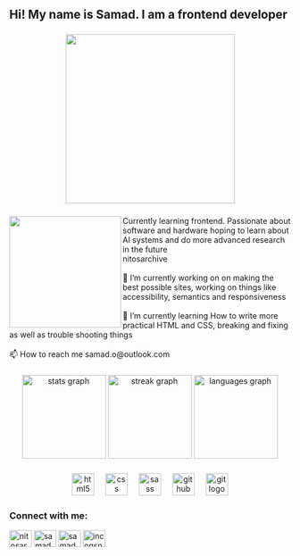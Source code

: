 <h2 align="left">Hi! My name is Samad. I am a frontend developer</h2>

###

<div align="center">
  <img height="303" src="https://i.pinimg.com/1200x/01/8e/b2/018eb2652ed630c6c45d2669fd372547.jpg"  />
</div>

###

<img align="left" height="200" src="https://s4.ezgif.com/tmp/ezgif-488b165ee1b6c5.gif"  />

###

<p align="left">Currently learning frontend. Passionate about software and hardware hoping to learn about AI systems and do more advanced research in the future<br>nitosarchive<br><br>🔭 I’m currently working on on making the best possible sites, working on things like accessibility, semantics and responsiveness<br><br>🌱 I’m currently learning How to write more practical HTML and CSS, breaking and fixing as well as trouble shooting things<br><br>📫 How to reach me samad.o@outlook.com</p>

###

<div align="center">
  <img src="https://github-readme-stats.vercel.app/api?username=incogsnito&hide_title=false&hide_rank=false&show_icons=true&include_all_commits=true&count_private=true&disable_animations=false&theme=dracula&locale=en&hide_border=false" height="150" alt="stats graph"  />
  <img src="https://streak-stats.demolab.com?user=incogsnito&locale=en&mode=daily&theme=dracula&hide_border=false&border_radius=5" height="150" alt="streak graph"  />
  <img src="https://github-readme-stats.vercel.app/api/top-langs?username=incogsnito&locale=en&hide_title=false&layout=compact&card_width=320&langs_count=5&theme=dracula&hide_border=false" height="150" alt="languages graph"  />
</div>

###

<div align="center">
  <img src="https://cdn.jsdelivr.net/gh/devicons/devicon/icons/html5/html5-original.svg" height="40" alt="html5 logo"  />
  <img width="12" />
  <img src="https://cdn.jsdelivr.net/gh/devicons/devicon/icons/css3/css3-original.svg" height="40" alt="css logo"  />
  <img width="12" />
  <img src="https://cdn.jsdelivr.net/gh/devicons/devicon/icons/sass/sass-original.svg" height="40" alt="sass logo"  />
  <img width="12" />
  <img src="https://cdn.jsdelivr.net/gh/devicons/devicon/icons/github/github-original.svg" height="40" alt="github logo"  />
  <img width="12" />
  <img src="https://cdn.jsdelivr.net/gh/devicons/devicon/icons/git/git-original.svg" height="40" alt="git logo"  />
</div>

###

<h3 align="left">Connect with me:</h3>
<p align="left">
<a href="https://twitter.com/nitosarchive" target="blank"><img align="center" src="https://raw.githubusercontent.com/rahuldkjain/github-profile-readme-generator/master/src/images/icons/Social/twitter.svg" alt="nitosarchive" height="30" width="40" /></a>
<a href="https://linkedin.com/in/samad owokoniran" target="blank"><img align="center" src="https://raw.githubusercontent.com/rahuldkjain/github-profile-readme-generator/master/src/images/icons/Social/linked-in-alt.svg" alt="samad owokoniran" height="30" width="40" /></a>
<a href="https://medium.com/@sighlol728" target="blank"><img align="center" src="https://raw.githubusercontent.com/rahuldkjain/github-profile-readme-generator/master/src/images/icons/Social/medium.svg" alt="samad" height="30" width="40" /></a>
<a href="https://discord.gg/incogsnito" target="blank"><img align="center" src="https://raw.githubusercontent.com/rahuldkjain/github-profile-readme-generator/master/src/images/icons/Social/discord.svg" alt="incogsnito" height="30" width="40" /></a>
</p>
